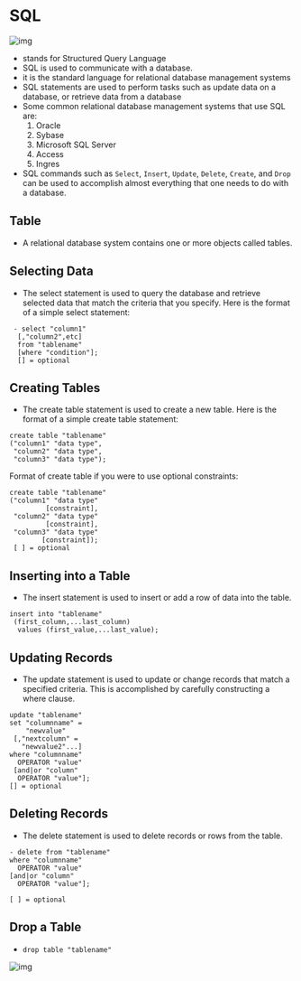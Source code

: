 

#  SQL
![img](https://techskill.sg/wp-content/uploads/2020/06/SQL-server.jpg)
- stands for Structured Query Language
- SQL is used to communicate with a database.
- it is the standard language for relational database management systems
- SQL statements are used to perform tasks such as update data on a database, or retrieve data from a database
- Some common relational database management systems that use SQL are: 
    1. Oracle
    2. Sybase
    3. Microsoft SQL Server
    4. Access
    5. Ingres
- SQL commands such as `Select`, `Insert`, `Update`, `Delete`, `Create`, and `Drop` can be used to accomplish almost everything that one needs to do with a database.


## Table

- A relational database system contains one or more objects called tables.

## Selecting Data
- The select statement is used to query the database and retrieve selected data that match the criteria that you specify. Here is the format of a simple select statement:
```
 - select "column1"
  [,"column2",etc] 
  from "tablename"
  [where "condition"];
  [] = optional
```
## Creating Tables
- The create table statement is used to create a new table. Here is the format of a simple create table statement:
```
create table "tablename"
("column1" "data type",
 "column2" "data type",
 "column3" "data type");
```
Format of create table if you were to use optional constraints:
```
create table "tablename"
("column1" "data type" 
         [constraint],
 "column2" "data type" 
         [constraint],
 "column3" "data type" 
        [constraint]);
 [ ] = optional
```
## Inserting into a Table
- The insert statement is used to insert or add a row of data into the table.
```
insert into "tablename"
 (first_column,...last_column)
  values (first_value,...last_value);
```
## Updating Records
- The update statement is used to update or change records that match a specified criteria. This is accomplished by carefully constructing a where clause.
```
update "tablename"
set "columnname" = 
    "newvalue"
 [,"nextcolumn" = 
   "newvalue2"...]
where "columnname" 
  OPERATOR "value" 
 [and|or "column" 
  OPERATOR "value"];
[] = optional
```
## Deleting Records
- The delete statement is used to delete records or rows from the table.

```
- delete from "tablename"
where "columnname" 
  OPERATOR "value" 
[and|or "column" 
  OPERATOR "value"];

[ ] = optional
```

## Drop a Table

- `drop table "tablename"`

![img](https://www.sololearn.com/certificates/course/en/20745451/1060/landscape/png)